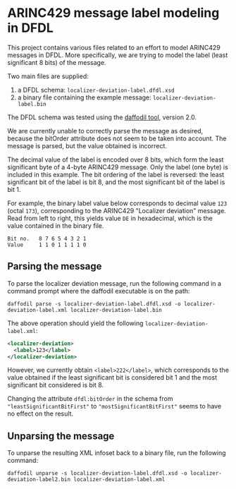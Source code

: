 # ARINC429 message label modeling in DFDL

This project contains various files related to an effort to model ARINC429 messages in DFDL. More specifically, we are trying to model the label (least significant 8 bits) of the message.

Two main files are supplied:

  1. a DFDL schema: `localizer-deviation-label.dfdl.xsd`
  2. a binary file containing the example message: `localizer-deviation-label.bin`
  
The DFDL schema was tested using the [daffodil tool](https://opensource.ncsa.illinois.edu/confluence/display/DFDL/Getting+Daffodil), version 2.0.

We are currently unable to correctly parse the message as desired, because the bitOrder attribute does not seem to be taken into account. The message is parsed, but the value obtained is incorrect.

The decimal value of the label is encoded over 8 bits, which form the least significant byte of a 4-byte ARINC429 message. Only the label (one byte) is included in this example. The bit ordering of the label is reversed: the least significant bit of the label is bit 8, and the most significant bit of the label is bit 1. 

For example, the binary label value below corresponds to decimal value `123` (octal `173`), corresponding to the ARINC429 "Localizer deviation" message. Read from left to right, this yields value `DE` in hexadecimal, which is the value contained in the binary file.

```
Bit no.   8 7 6 5 4 3 2 1
Value     1 1 0 1 1 1 1 0
```

## Parsing the message

To parse the localizer deviation message, run the following command in a command prompt where the daffodil executable is on the path:

`daffodil parse -s localizer-deviation-label.dfdl.xsd -o localizer-deviation-label.xml localizer-deviation-label.bin`

The above operation should yield the following `localizer-deviation-label.xml`:

```xml
<localizer-deviation>
  <label>123</label>
</localizer-deviation>
```

However, we currently obtain `<label>222</label>`, which corresponds to the value obtained if the least significant bit is considered bit 1 and the most significant bit considered is bit 8.

Changing the attribute `dfdl:bitOrder` in the schema from `"leastSignificantBitFirst"` to `"mostSignificantBitFirst"` seems to have no effect on the result. 

## Unparsing the message

To unparse the resulting XML infoset back to a binary file, run the following command:

`daffodil unparse -s localizer-deviation-label.dfdl.xsd -o localizer-deviation-label2.bin localizer-deviation-label.xml`
